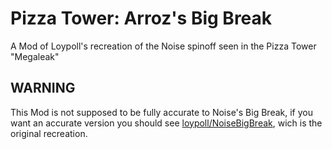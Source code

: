 # Pizza Tower: Arroz's Big Break
A Mod of Loypoll's recreation of the Noise spinoff seen in the Pizza Tower "Megaleak"

## WARNING
This Mod is not supposed to be fully accurate to Noise's Big Break, if you want an accurate version you should see [loypoll/NoiseBigBreak](https://github.com/loypoll/NoiseBigBreak), wich is the original recreation.
